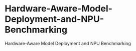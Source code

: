 # Hardware-Aware-Model-Deployment-and-NPU-Benchmarking
Hardware-Aware Model Deployment and NPU Benchmarking
